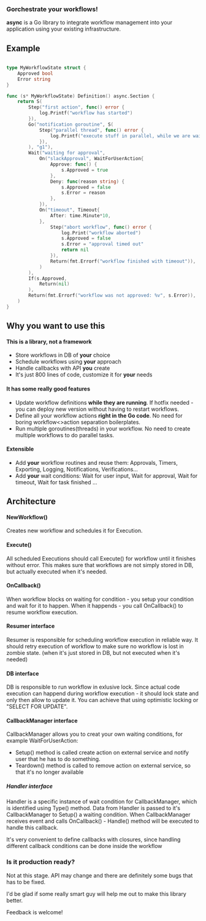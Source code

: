 ### Gorchestrate your workflows! 

**async** is a Go library to integrate workflow management into your application using your existing infrastructure.


## Example
```Go

type MyWorkflowState struct {
    Approved bool
    Error string
}

func (s* MyWorkflowState) Definition() async.Section {
    return S(
        Step("first action", func() error {
            log.Printf("workflow has started")
        }),
        Go("notification goroutine", S(
            Step("parallel thread", func() error {
                log.Printf("execute stuff in parallel, while we are waiting for approval")
            }),
        ), "g1"),
        Wait("waiting for approval",
            On("slackApproval", WaitForUserAction{
                Approve: func() {
                    s.Approved = true
                },
                Deny: func(reason string) {
                    s.Approved = false
                    s.Error = reason
                },
            }),
            On("timeout", Timeout{
                After: time.Minute*10,
            },
                Step("abort workflow", func() error {
                    log.Print("workflow aborted")
                    s.Approved = false
                    s.Error = "approval timed out"
                    return nil
                }),
                Return(fmt.Errorf("workflow finished with timeout")),
            )
        ),
        If(s.Approved, 
            Return(nil)
        ),
        Return(fmt.Errorf("workflow was not approved: %v", s.Error)),
    )
}

```

## Why you want to use this
#### This is a library, not a framework
* Store workflows in DB of **your** choice
* Schedule workflows using **your** approach
* Handle callbacks with API **you** create
* It's just 800 lines of code, customize it for **your** needs


#### It has some really good features 
* Update workflow definitions **while they are running**. If hotfix needed - you can deploy new version without having to restart workflows.
* Define all your workflow actions **right in the Go code**. No need for boring workflow<>action separation boilerplates.
* Run multiple goroutines(threads) in your workflow. No need to create multiple workflows to do parallel tasks.

#### Extensible
* Add **your** workflow routines and reuse them:  Approvals, Timers, Exporting, Logging, Notifications, Verifications... 
* Add **your** wait conditions:  Wait for user input, Wait for approval, Wait for timeout, Wait for task finished ...


## Architecture
#### NewWorkflow() 
Creates new workflow and schedules it for Execution.

#### Execute()
All scheduled Executions should call Execute() for workflow until it finishes without error.
This makes sure that workflows are not simply stored in DB, but actually executed when it's needed.

#### OnCallback() 
When workflow blocks on waiting for condition - you setup your condition and wait for it to happen. 
When it happends - you call OnCallback() to resume workflow execution.

#### **Resumer** interface
Resumer is responsible for scheduling workflow execution in reliable way. It should retry execution 
of workflow to make sure no workflow is lost in zombie state. (when it's just stored in DB, but not executed when it's needed)

#### **DB** interface
DB is responsible to run workflow in exlusive lock. Since actual code execution can happend during workflow execution - it should 
lock state and only then allow to update it.
You can achieve that using optimistic locking or "SELECT FOR UPDATE".

#### **CallbackManager** interface
CallbackManager allows you to creat your own waiting conditions, for example WaitForUserAction:
* Setup() method is called create action on external service and notify user that he has to do something.
* Teardown() method  is called to remove action on external service, so that it's no longer available

##### **Handler** interface
Handler is a specific instance of wait condition for CallbackManager, which is identified using Type() method.
Data from Handler is passed to it's CallbackManager to Setup() a waiting condition.
When CallbackManager receives event and calls OnCallback() - Handle()  method will be executed to handle this callback.

It's very convenient to define callbacks with closures, since handling different callback conditions can be done inside the workflow



### Is it production ready?
Not at this stage. API may change and there are definitely some bugs that has to be fixed.

I'd be glad if some really smart guy will help me out to make this library better. 

Feedback is welcome!